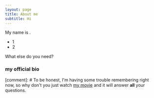 ```yaml
---
layout: page
title: About me
subtitle: Hi
---
```


My name is . 

- 1
- 2

What else do you need?

### my official bio

[comment]: # To be honest, I'm having some trouble remembering right now, so why don't you just watch [my movie](http://en.wikipedia.org/wiki/The_Princess_Bride_%28film%29) and it will answer **all** your questions.

